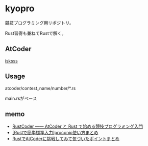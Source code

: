 # kyopro

競技プログラミング用リポジトリ。  

Rust習得も兼ねてRustで解く。

## AtCoder

[isksss](https://atcoder.jp/users/isksss)

## Usage

atcoder/contest_name/number/*.rs

main.rsがベース

## memo

- [RustCoder ―― AtCoder と Rust で始める競技プログラミング入門](https://zenn.dev/toga/books/rust-atcoder)
- [[Rustで簡単標準入力]proconio使い方まとめ](https://qiita.com/Pikka2048/items/a0247e792aa4f8f6dd92)
- [RustでAtCoderに挑戦してみて気づいたポイントまとめ](https://zenn.dev/nsarbosh/articles/4ef65d54c8b2d7)
